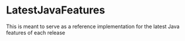 # LatestJavaFeatures
This is meant to serve as a reference implementation for the latest Java features of each release
